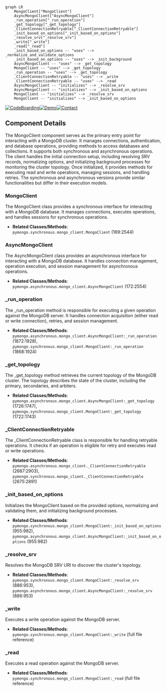 ```mermaid
graph LR
    MongoClient["MongoClient"]
    AsyncMongoClient["AsyncMongoClient"]
    _run_operation["_run_operation"]
    _get_topology["_get_topology"]
    _ClientConnectionRetryable["_ClientConnectionRetryable"]
    _init_based_on_options["_init_based_on_options"]
    _resolve_srv["_resolve_srv"]
    _write["_write"]
    _read["_read"]
    _init_based_on_options -- "uses" --> _normalize_and_validate_options
    _init_based_on_options -- "uses" --> _init_background
    AsyncMongoClient -- "uses" --> _get_topology
    MongoClient -- "uses" --> _get_topology
    _run_operation -- "uses" --> _get_topology
    _ClientConnectionRetryable -- "uses" --> _write
    _ClientConnectionRetryable -- "uses" --> _read
    AsyncMongoClient -- "initializes" --> _resolve_srv
    AsyncMongoClient -- "initializes" --> _init_based_on_options
    MongoClient -- "initializes" --> _resolve_srv
    MongoClient -- "initializes" --> _init_based_on_options
```
[![CodeBoarding](https://img.shields.io/badge/Generated%20by-CodeBoarding-9cf?style=flat-square)](https://github.com/CodeBoarding/CodeBoarding)[![Demo](https://img.shields.io/badge/Try%20our-Demo-blue?style=flat-square)](https://www.codeboarding.org/demo)[![Contact](https://img.shields.io/badge/Contact%20us%20-%20codeboarding@gmail.com-lightgrey?style=flat-square)](mailto:codeboarding@gmail.com)

## Component Details

The MongoClient component serves as the primary entry point for interacting with a MongoDB cluster. It manages connections, authentication, and database operations, providing methods to access databases and collections. It supports both synchronous and asynchronous operations. The client handles the initial connection setup, including resolving SRV records, normalizing options, and initializing background processes for monitoring the cluster topology. Once initialized, it provides methods for executing read and write operations, managing sessions, and handling retries. The synchronous and asynchronous versions provide similar functionalities but differ in their execution models.

### MongoClient
The MongoClient class provides a synchronous interface for interacting with a MongoDB database. It manages connections, executes operations, and handles sessions for synchronous operations.
- **Related Classes/Methods**: `pymongo.synchronous.mongo_client.MongoClient` (169:2544)

### AsyncMongoClient
The AsyncMongoClient class provides an asynchronous interface for interacting with a MongoDB database. It handles connection management, operation execution, and session management for asynchronous operations.
- **Related Classes/Methods**: `pymongo.asynchronous.mongo_client.AsyncMongoClient` (172:2554)

### _run_operation
The _run_operation method is responsible for executing a given operation against the MongoDB server. It handles connection acquisition (either read or write connection), retries, and session management.
- **Related Classes/Methods**: `pymongo.asynchronous.mongo_client.AsyncMongoClient:_run_operation` (1872:1928), `pymongo.synchronous.mongo_client.MongoClient:_run_operation` (1868:1924)

### _get_topology
The _get_topology method retrieves the current topology of the MongoDB cluster. The topology describes the state of the cluster, including the primary, secondaries, and arbiters.
- **Related Classes/Methods**: `pymongo.asynchronous.mongo_client.AsyncMongoClient:_get_topology` (1726:1747), `pymongo.synchronous.mongo_client.MongoClient:_get_topology` (1722:1743)

### _ClientConnectionRetryable
The _ClientConnectionRetryable class is responsible for handling retryable operations. It checks if an operation is eligible for retry and executes read or write operations.
- **Related Classes/Methods**: `pymongo.asynchronous.mongo_client._ClientConnectionRetryable` (2687:2903), `pymongo.synchronous.mongo_client._ClientConnectionRetryable` (2675:2891)

### _init_based_on_options
Initializes the MongoClient based on the provided options, normalizing and validating them, and initializing background processes.
- **Related Classes/Methods**: `pymongo.synchronous.mongo_client.MongoClient:_init_based_on_options` (955:982), `pymongo.asynchronous.mongo_client.AsyncMongoClient:_init_based_on_options` (955:982)

### _resolve_srv
Resolves the MongoDB SRV URI to discover the cluster's topology.
- **Related Classes/Methods**: `pymongo.synchronous.mongo_client.MongoClient:_resolve_srv` (886:953), `pymongo.asynchronous.mongo_client.AsyncMongoClient:_resolve_srv` (886:953)

### _write
Executes a write operation against the MongoDB server.
- **Related Classes/Methods**: `pymongo.synchronous.mongo_client.MongoClient:_write` (full file reference)

### _read
Executes a read operation against the MongoDB server.
- **Related Classes/Methods**: `pymongo.synchronous.mongo_client.MongoClient:_read` (full file reference)